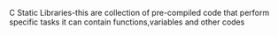 C Static Libraries-this are collection  of pre-compiled code that perform specific tasks it can contain functions,variables and other codes
